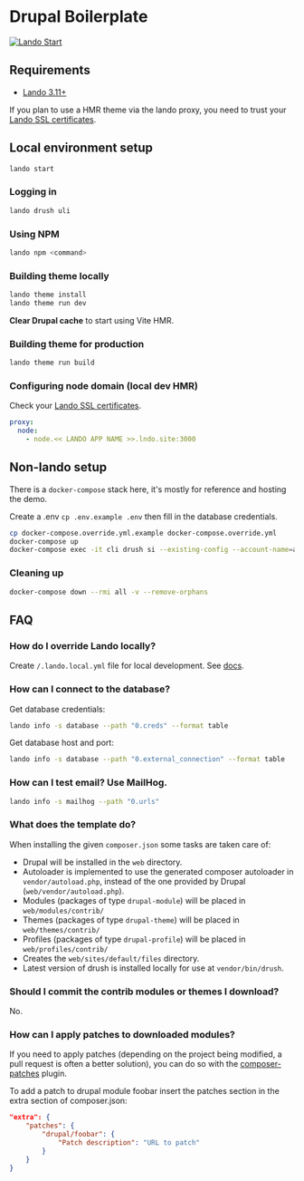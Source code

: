 # Drupal Boilerplate

[![Lando Start](https://github.com/almunnings/drupal-boilerplate/actions/workflows/lando-start.yml/badge.svg?branch=main)](https://github.com/almunnings/drupal-boilerplate/actions/workflows/lando-start.yml)

## Requirements

- [Lando 3.11+](https://docs.lando.dev/basics/installation.html#system-requirements)

If you plan to use a HMR theme via the lando proxy, you need to trust your [Lando SSL certificates](https://docs.lando.dev/core/v3/security.html#trusting-the-ca).

## Local environment setup

```bash
lando start
```

### Logging in

```bash
lando drush uli
```

### Using NPM

```bash
lando npm <command>
```

### Building theme locally

```bash
lando theme install
lando theme run dev
```

**Clear Drupal cache** to start using Vite HMR.

### Building theme for production

```bash
lando theme run build
```

### Configuring node domain (local dev HMR)

Check your [Lando SSL certificates](https://docs.lando.dev/core/v3/security.html#trusting-the-ca).

```yml
proxy:
  node:
    - node.<< LANDO APP NAME >>.lndo.site:3000
```

## Non-lando setup

There is a `docker-compose` stack here, it's mostly for reference and hosting the demo.

Create a .env `cp .env.example .env` then fill in the database credentials.

```bash
cp docker-compose.override.yml.example docker-compose.override.yml
docker-compose up
docker-compose exec -it cli drush si --existing-config --account-name=admin -y
```

### Cleaning up

```bash
docker-compose down --rmi all -v --remove-orphans
```

## FAQ

### How do I override Lando locally?

Create `/.lando.local.yml` file for local development. See [docs](https://docs.lando.dev/core/v3/#override-file).

### How can I connect to the database?

Get database credentials:

```bash
lando info -s database --path "0.creds" --format table
```

Get database host and port:

```bash
lando info -s database --path "0.external_connection" --format table
```

### How can I test email? Use MailHog.

```bash
lando info -s mailhog --path "0.urls"
```

### What does the template do?

When installing the given `composer.json` some tasks are taken care of:

- Drupal will be installed in the `web` directory.
- Autoloader is implemented to use the generated composer autoloader in `vendor/autoload.php`, instead of the one provided by Drupal (`web/vendor/autoload.php`).
- Modules (packages of type `drupal-module`) will be placed in `web/modules/contrib/`
- Themes (packages of type `drupal-theme`) will be placed in `web/themes/contrib/`
- Profiles (packages of type `drupal-profile`) will be placed in `web/profiles/contrib/`
- Creates the `web/sites/default/files` directory.
- Latest version of drush is installed locally for use at `vendor/bin/drush`.

### Should I commit the contrib modules or themes I download?

No.

### How can I apply patches to downloaded modules?

If you need to apply patches (depending on the project being modified, a pull
request is often a better solution), you can do so with the
[composer-patches](https://github.com/cweagans/composer-patches) plugin.

To add a patch to drupal module foobar insert the patches section in the extra
section of composer.json:

```json
"extra": {
    "patches": {
        "drupal/foobar": {
            "Patch description": "URL to patch"
        }
    }
}
```
